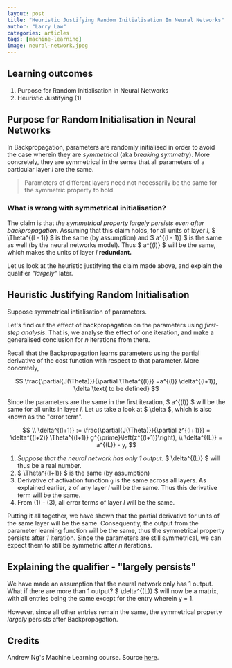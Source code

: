 ```yaml
---
layout: post
title: "Heuristic Justifying Random Initialisation In Neural Networks"
author: "Larry Law"
categories: articles
tags: [machine-learning]
image: neural-network.jpeg
---
```

## Learning outcomes
1. Purpose for Random Initialisation in Neural Networks
2. Heuristic Justifying (1)

## Purpose for Random Initialisation in Neural Networks
In Backpropagation, parameters are randomly initialised in order to avoid the case wherein they are _symmetrical_ (aka _breaking symmetry_). More concretely, they are symmetrical in the sense that all parameters of a particular layer _l_ are the same.

> Parameters of different layers need not necessarily be the same for the symmetric property to hold.

### What is wrong with symmetrical initialisation?

The claim is that _the symmetrical property largely persists even after backpropagation_. Assuming that this claim holds, for all units of layer _l_, \$ \Theta^{(l - 1)} \$ is the same (by assumption) and \$ a^{(l - 1)} \$ is the same as well (by the neural networks model). Thus \$ a^{(l)} \$ will be the same, which makes the units of layer _l_ **redundant.**

Let us look at the heuristic justifying the claim made above, and explain the qualifier _"largely"_ later.

## Heuristic Justifying Random Initialisation
Suppose symmetrical intialisation of parameters.

Let's find out the effect of backpropagation on the parameters using _first-step analysis_. That is, we analyse the effect of one iteration, and make a generalised conclusion for _n_ iterations from there.

Recall that the Backpropagation learns parameters using the partial derivative of the cost function with respect to that parameter. More concretely,

$$
\frac{\partial{J(\Theta)}}{\partial \Theta^{(l)}} =a^{(l)} \delta^{(l+1)}, \delta \text{ to be defined}
$$

Since the parameters are the same in the first iteration, \$ a^{(l)} \$ will be the same for all units in layer _l_. Let us take a look at \$ \delta \$, which is also known as the "error term".

$$
\\ \delta^{(l+1)} := \frac{\partial{J(\Theta)}}{\partial z^{(l+1)}} = \delta^{(l+2)} \Theta^{(l+1)} g^{\prime}\left(z^{(l+1)}\right),
\\ \delta^{(L)} = a^{(L)} - y,
$$

1. _Suppose that the neural network has only 1 output._ \$ \delta^{(L)} \$ will thus be a real number. 
2. \$ \Theta^{(l+1)} \$ is the same (by assumption) 
3. Derivative of activation function `g` is the same across all layers. As explained earlier, z of any layer _l_ will be the same. Thus this derivative term will be the same.
4. From (1) - (3), all error terms of layer _l_ will be the same.

Putting it all together, we have shown that the partial derivative for units of the same layer will be the same. Consequently, the output from the parameter learning function will be the same, thus the symmetrical property persists after _1_ iteration. Since the parameters are still symmetrical, we can expect them to still be symmetric after _n_ iterations.

## Explaining the qualifier - "largely persists"
We have made an assumption that the neural network only has 1 output. What if there are more than 1 output? \$ \delta^{(L)} \$ will now be a matrix, with all entries being the same except for the entry wherein y = 1. 

However, since all other entries remain the same, the symmetrical property _largely_ persists after Backpropagation.

## Credits
Andrew Ng's Machine Learning course. Source [here](https://www.coursera.org/learn/machine-learning).
